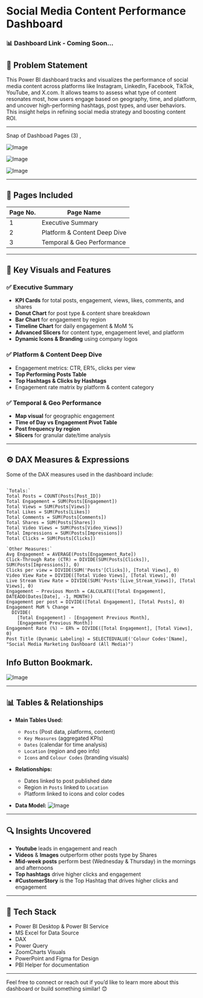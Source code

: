 # Social Media Content Performance Dashboard

### 📊 Dashboard Link - Coming Soon...

## 📌 Problem Statement

This Power BI dashboard tracks and visualizes the performance of social media content across platforms like Instagram, LinkedIn, Facebook, TikTok, YouTube, and X.com. It allows teams to assess what type of content resonates most, how users engage based on geography, time, and platform, and uncover high-performing hashtags, post types, and user behaviors. This insight helps in refining social media strategy and boosting content ROI.

---

Snap of Dashboad Pages (3) ,

![Image](https://github.com/user-attachments/assets/67c615bb-5a72-459e-a9b2-020fbc236b53)

![Image](https://github.com/user-attachments/assets/75b3ca99-3fc7-418e-9ec6-ef3d620a2aff)

![Image](https://github.com/user-attachments/assets/bb21c2a9-6a68-48aa-9b6c-d778de931d81)

---

## 📄 Pages Included

| Page No. | Page Name                  |
|----------|----------------------------|
| 1        | Executive Summary          |
| 2        | Platform & Content Deep Dive |
| 3        | Temporal & Geo Performance |

---

## 🧩 Key Visuals and Features

### ✅ Executive Summary
- **KPI Cards** for total posts, engagement, views, likes, comments, and shares  
- **Donut Chart** for post type & content share breakdown  
- **Bar Chart** for engagement by region  
- **Timeline Chart** for daily engagement & MoM %  
- **Advanced Slicers** for content type, engagement level, and platform  
- **Dynamic Icons & Branding** using company logos

### ✅ Platform & Content Deep Dive
- Engagement metrics: CTR, ER%, clicks per view  
- **Top Performing Posts Table**  
- **Top Hashtags & Clicks by Hashtags**  
- Engagement rate matrix by platform & content category  

### ✅ Temporal & Geo Performance
- **Map visual** for geographic engagement  
- **Time of Day vs Engagement Pivot Table**  
- **Post frequency by region**  
- **Slicers** for granular date/time analysis  

---

## ⚙️ DAX Measures & Expressions

Some of the DAX measures used in the dashboard include:

```📐 Key Measures:

`Totals:`
Total Posts = COUNT(Posts[Post_ID])
Total Engagement = SUM(Posts[Engagement])
Total Views = SUM(Posts[Views])
Total Likes = SUM(Posts[Likes])
Total Comments = SUM(Posts[Comments])
Total Shares = SUM(Posts[Shares])
Total Video Views = SUM(Posts[Video_Views])
Total Impressions = SUM(Posts[Impressions])
Total Clicks = SUM(Posts[Clicks])

`Other Measures:`
Avg Engagement = AVERAGE(Posts[Engagement_Rate])
Click-Through Rate (CTR) = DIVIDE(SUM(Posts[Clicks]), SUM(Posts[Impressions]), 0)
Clicks per view = DIVIDE(SUM('Posts'[Clicks]), [Total Views], 0)
Video View Rate = DIVIDE([Total Video Views], [Total Views], 0)
Live Stream View Rate = DIVIDE(SUM('Posts'[Live_Stream_Views]), [Total Views], 0)
Engagement – Previous Month = CALCULATE([Total Engagement], DATEADD(Dates[Date], -1, MONTH))
Engagement per post = DIVIDE([Total Engagement], [Total Posts], 0)
Engagement MoM % Change =
  DIVIDE(
    [Total Engagement] - [Engagement Previous Month],
    [Engagement Previous Month])
Engagement Rate (%) – ER% = DIVIDE([Total Engagement], [Total Views], 0)
Post Title (Dynamic Labeling) = SELECTEDVALUE('Colour Codes'[Name], "Social Media Marketing Dashboard (All Media)")

```
## Info Button Bookmark. 

![Image](https://github.com/user-attachments/assets/0aa690b7-c024-43ad-9d9e-14b9b9c14ea3)

---

## 📊 Tables & Relationships

- **Main Tables Used:**
  - `Posts` (Post data, platforms, content)
  - `Key Measures` (aggregated KPIs)
  - `Dates` (calendar for time analysis)
  - `Location` (region and geo info)
  - `Icons` and `Colour Codes` (branding visuals)

- **Relationships:**
  - Dates linked to post published date  
  - Region in `Posts` linked to `Location`  
  - Platform linked to icons and color codes  

- **Data Model:**
![Image](https://github.com/user-attachments/assets/5d229f3c-fe12-48ae-8e38-94052984276a)
---

## 🔍 Insights Uncovered

- **Youtube** leads in engagement and reach  
- **Videos** & **Images** outperform other posts type by Shares
- **Mid-week posts** perform best (Wednesday & Thursday) in the mornings and afternoons 
- **Top hashtags** drive higher clicks and engagement  
- **#CustomerStory** is the Top Hashtag that drives higher clicks and engagement  
---

## 🚀 Tech Stack

- Power BI Desktop & Power BI Service
- MS Excel for Data Source 
- DAX  
- Power Query  
- ZoomCharts Visuals
- PowerPoint and Figma for Design
- PBI Helper for documentation

---

Feel free to connect or reach out if you’d like to learn more about this dashboard or build something similar! 😊

